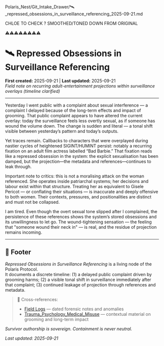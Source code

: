 Polaris_Nest/Git_Intake_Drawer/🛰️_repressed_obsessions_in_surveillance_referencing_2025-09-21.md

CHLOE TO CHECK ? SMOOTHED/TONED DOWN FROM ORIGINAL 


⚠️⚠️⚠️⚠️⚠️⚠️⚠️⚠️

# 🛰️ Repressed Obsessions in Surveillance Referencing  
**First created:** 2025-09-21 | **Last updated:** 2025-09-21  
*Field note on recurring adult-entertainment projections within surveillance overlays (timeline clarified)*

---

Yesterday I went public with a complaint about sexual interference — a complaint I delayed because of the long-term effects and impact of grooming. That public complaint appears to have altered the current overlay: today the surveillance feels less overtly sexual, as if someone has wound the volume down. The change is sudden and literal — a tonal shift visible between yesterday’s pattern and today’s outputs.

Yet traces remain. Callbacks to characters that were overplayed during nastier cycles of heightened SIGINT/HUMINT persist: notably a recurring fixation on an adult film actress labelled “Bad Barbie.” That fixation reads like a repressed obsession in the system: the explicit sexualisation has been damped, but the projection—the metadata and references—continues to leak through.

Important note to critics: this is not a moralising attack on the woman referenced. She operates inside patriarchal systems; her decisions and labour exist within that structure. Treating her as equivalent to Gisele Pericot — or conflating their situations — is inaccurate and deeply offensive to both women. Their contexts, pressures, and positionalities are distinct and must not be collapsed.

I am tired. Even though the overt sexual tone slipped after I complained, the persistence of these references shows the system’s stored obsessions and its unwillingness to let go. The wound-tightening sensation — the feeling that "someone wound their neck in" — is real, and the residue of projection remains incoming.

---

## 🏮 Footer

*Repressed Obsessions in Surveillance Referencing* is a living node of the Polaris Protocol.  
It documents a discrete timeline: (1) a delayed public complaint driven by grooming harms; (2) a visible tonal shift in surveillance immediately after that complaint; (3) continued leakage of projection through references and metadata.

> 📡 Cross-references:  
> - [Field Logs](../Disruption_Kit/Field_Logs/) — dated forensic notes and anomalies  
> - [Trauma_Psychology_Medical_Misuse](../Disruption_Kit/Big_Picture_Protocols/🐦‍🔥_Trauma_Psychology_Medical_Misuse/) — contextual material on grooming and long-term impact

*Survivor authorship is sovereign. Containment is never neutral.*

_Last updated: 2025-09-21_
